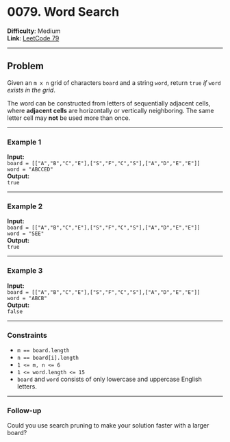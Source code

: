 # 0079. Word Search

**Difficulty**: Medium  
**Link**: [LeetCode 79](https://leetcode.com/problems/word-search/)

---

## Problem

Given an `m x n` grid of characters `board` and a string `word`, return `true` *if* `word` *exists in the grid*.

The word can be constructed from letters of sequentially adjacent cells, where **adjacent cells** are horizontally or vertically neighboring. The same letter cell may **not** be used more than once.

---

### Example 1

**Input:**  
`board = [["A","B","C","E"],["S","F","C","S"],["A","D","E","E"]]`  
`word = "ABCCED"`  
**Output:**  
`true`

---

### Example 2

**Input:**  
`board = [["A","B","C","E"],["S","F","C","S"],["A","D","E","E"]]`  
`word = "SEE"`  
**Output:**  
`true`

---

### Example 3

**Input:**  
`board = [["A","B","C","E"],["S","F","C","S"],["A","D","E","E"]]`  
`word = "ABCB"`  
**Output:**  
`false`

---

### Constraints

- `m == board.length`  
- `n == board[i].length`  
- `1 <= m, n <= 6`  
- `1 <= word.length <= 15`  
- `board` and `word` consists of only lowercase and uppercase English letters.

---

### Follow-up

Could you use search pruning to make your solution faster with a larger board?

